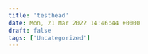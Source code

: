 ```yaml
---
title: 'testhead'
date: Mon, 21 Mar 2022 14:46:44 +0000
draft: false
tags: ['Uncategorized']
---
```


